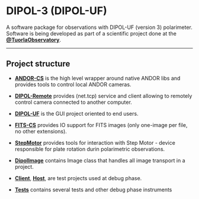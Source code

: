# DIPOL-3 (DIPOL-UF)
A software package for observations with DIPOL-UF (version 3) polarimeter.
Software is being developed as part of a scientific project done at the [**@TuorlaObservatory**](https://github.com/TuorlaObservatory).

---
## Project structure

- [**ANDOR-CS**](./ANDOR-CS) is the high level wrapper around native ANDOR libs and provides tools to control local ANDOR cameras.

- [**DIPOL-Remote**](./DIPOL-Remote) provides (net.tcp) service and client allowing to remotely control camera connected to another computer.

- [**DIPOL-UF**](./DIPOL-UF) is the GUI project oriented to end users.

- [**FITS-CS**](./FITS-CS) provides IO support for FITS images (only one-image per file, no other extensions).

- [**StepMotor**](./StepMotor) provides tools for interaction with Step Motor - device responsible for plate rotation durin polarimetric observations.

- [**DipolImage**](./Image) contains Image class that handles all image transport in a project.

- [**Client**](./Client), [**Host**](./Host), are test projects used at debug phase.

- [**Tests**](./Tests) contains several tests and other debug phase instruments
